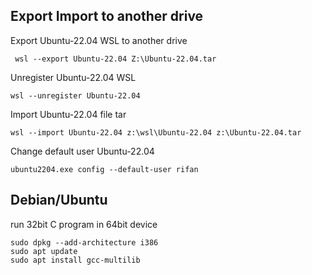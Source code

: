 ## Export Import to another drive
Export Ubuntu-22.04 WSL to another drive

     wsl --export Ubuntu-22.04 Z:\Ubuntu-22.04.tar

Unregister Ubuntu-22.04 WSL

    wsl --unregister Ubuntu-22.04

Import Ubuntu-22.04 file tar

    wsl --import Ubuntu-22.04 z:\wsl\Ubuntu-22.04 z:\Ubuntu-22.04.tar

Change default user Ubuntu-22.04

    ubuntu2204.exe config --default-user rifan

## Debian/Ubuntu
run 32bit C program in 64bit device

    sudo dpkg --add-architecture i386
    sudo apt update
    sudo apt install gcc-multilib
